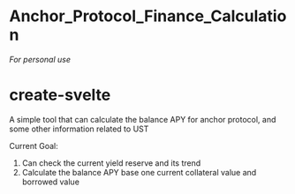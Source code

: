 # Anchor_Protocol_Finance_Calculation
*For personal use*
# create-svelte

A simple tool that can calculate the balance APY for anchor protocol, and some other information related to UST

Current Goal:
1. Can check the current yield reserve and its trend
2. Calculate the balance APY base one current collateral value and borrowed value
